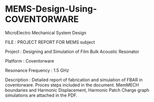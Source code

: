 # MEMS-Design-Using-COVENTORWARE

MicroElectro Mechanical System Design

FILE : PROJECT REPORT FOR MEMS subject

Project : Designing and Simulation of Film Bulk Acoustic Resonator

Platform : Coventorware

Resonance Frequency : 1.5 GHz

Description : Detailed report of fabrication and simulation of FBAR in coventorware. Proces steps included in the document.
MemMECH boundaries and Harmonic Displacement, Harmonic Patch Charge graph simulations are attached in the PDF.
